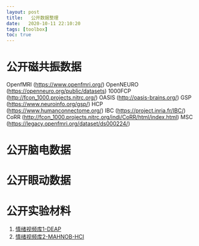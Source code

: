 ```yaml
---
layout: post
title:   公开数据整理
date:   2020-10-11 22:10:20
tags: [toolbox]
toc: true
---
```


# 公开磁共振数据

OpenfMRI (https://www.openfmri.org/)
OpenNEURO (https://openneuro.org/public/datasets)
1000FCP (http://fcon_1000.projects.nitrc.org/)
OASIS (http://oasis-brains.org/)
GSP (https://www.neuroinfo.org/gsp/)
HCP (https://www.humanconnectome.org/)
IBC (https://project.inria.fr/IBC/)
CoRR (http://fcon_1000.projects.nitrc.org/indi/CoRR/html/index.html)
MSC (https://legacy.openfmri.org/dataset/ds000224/)

# 公开脑电数据


# 公开眼动数据

# 公开实验材料

1. [情绪视频库1-DEAP](http://www.eecs.qmul.ac.uk/mmv/datasets/deap/download.html)
2. [情绪视频库2-MAHNOB-HCI](https://ieeexplore.ieee.org/abstract/document/5975141/authors#authors)
